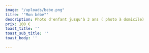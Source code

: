 ```yaml
---
image: "/uploads/bebe.png"
titre: '"Mon bébé"'
description: Photo d'enfant jusqu'à 3 ans ( photo à domicile)
prix: 100 €
toast_title: ''
toast_sub_title: ''
toast_body: ''

---
```

